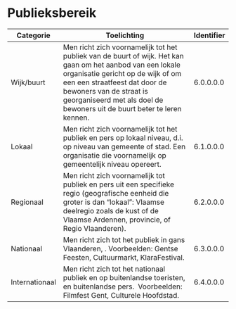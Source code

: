 ---
---

# Publieksbereik

| Categorie | Toelichting | Identifier |
| --- | --- | --- |
| Wijk/buurt | Men richt zich voornamelijk tot het publiek van de buurt of wijk. Het kan gaan om het aanbod van een lokale organisatie gericht op de wijk of om een een straatfeest dat door de bewoners van de straat is georganiseerd met als doel de bewoners uit de buurt beter te leren kennen. | 6.0.0.0.0 |
| Lokaal | Men richt zich voornamelijk tot het publiek en pers op lokaal niveau, d.i. op niveau van gemeente of stad. Een organisatie die voornamelijk op gemeentelijk niveau opereert. | 6.1.0.0.0 |
| Regionaal | Men richt zich voornamelijk tot publiek en pers uit een specifieke regio (geografische eenheid die groter is dan “lokaal”: Vlaamse deelregio zoals de kust of de Vlaamse Ardennen, provincie, of Regio Vlaanderen). | 6.2.0.0.0 |
| Nationaal | Men richt zich tot het publiek in gans Vlaanderen, . Voorbeelden: Gentse Feesten, Cultuurmarkt, KlaraFestival. | 6.3.0.0.0 |
| Internationaal | Men richt zich tot het nationaal publiek en op buitenlandse toeristen, en buitenlandse pers.  Voorbeelden: Filmfest Gent, Culturele Hoofdstad. | 6.4.0.0.0 |
